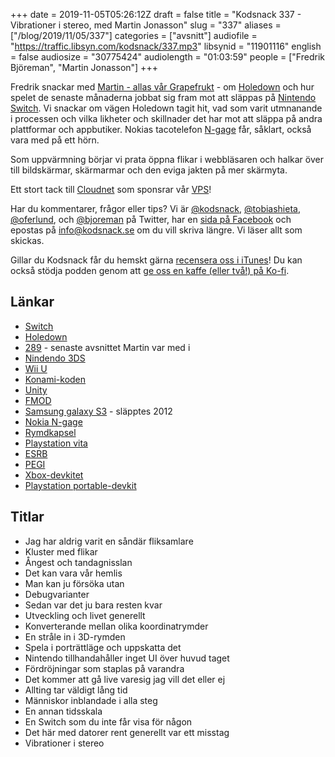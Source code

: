 +++
date = 2019-11-05T05:26:12Z
draft = false
title = "Kodsnack 337 - Vibrationer i stereo, med Martin Jonasson"
slug = "337"
aliases = ["/blog/2019/11/05/337"]
categories = ["avsnitt"]
audiofile = "https://traffic.libsyn.com/kodsnack/337.mp3"
libsynid = "11901116"
english = false
audiosize = "30775424"
audiolength = "01:03:59"
people = ["Fredrik Björeman", "Martin Jonasson"]
+++

Fredrik snackar med [Martin - allas vår Grapefrukt](http://grapefrukt.com/) - om [Holedown](https://holedown.com/) och hur spelet de senaste månaderna jobbat sig fram mot att släppas på [Nintendo Switch](https://en.wikipedia.org/wiki/Nintendo_Switch). Vi snackar om vägen Holedown tagit hit, vad som varit utmnanande i processen och vilka likheter och skillnader det har mot att släppa på andra plattformar  och appbutiker. Nokias tacotelefon [N-gage](https://en.wikipedia.org/wiki/N-Gage_%28device%29) får, såklart, också vara med på ett hörn.

Som uppvärmning börjar vi prata öppna flikar i webbläsaren och halkar över till bildskärmar, skärmarmar och den eviga jakten på mer skärmyta.

Ett stort tack till [Cloudnet](http://www.cloudnet.se) som sponsrar vår [VPS](http://en.wikipedia.org/wiki/Virtual_private_server)!

Har du kommentarer, frågor eller tips? Vi är [@kodsnack](https://www.twitter.com/kodsnack), [@tobiashieta](https://www.twitter.com/tobiashieta), [@oferlund](https://www.twitter.com/oferlund), och [@bjoreman](https://www.twitter.com/bjoreman) på Twitter, har en [sida på Facebook](https://www.facebook.com/kodsnack) och epostas på [info@kodsnack.se](mailto:info@kodsnack.se) om du vill skriva längre. Vi läser allt som skickas.

Gillar du Kodsnack får du hemskt gärna [recensera oss i iTunes](http://itunes.apple.com/se/podcast/kodsnack/id561631498?l=en)! Du kan också stödja podden genom att <a href="https://ko-fi.com/kodsnack" rel="payment">ge oss en kaffe (eller två!) på Ko-fi</a>.

## Länkar ##
* [Switch](https://en.wikipedia.org/wiki/Nintendo_Switch)
* [Holedown](https://holedown.com/)
* [289](https://kodsnack.se/289/) - senaste avsnittet Martin var med i
* [Nindendo 3DS](https://en.wikipedia.org/wiki/Nintendo_3DS)
* [Wii U](https://en.wikipedia.org/wiki/Wii_U)
* [Konami-koden](https://en.wikipedia.org/wiki/Konami_Code)
* [Unity](https://en.wikipedia.org/wiki/Unity_%28game_engine%29)
* [FMOD](https://en.wikipedia.org/wiki/FMOD)
* [Samsung galaxy S3](https://en.wikipedia.org/wiki/Samsung_Galaxy_S_III) - släpptes 2012
* [Nokia N-gage](https://en.wikipedia.org/wiki/N-Gage_%28device%29)
* [Rymdkapsel](https://rymdkapsel.com/)
* [Playstation vita](https://en.wikipedia.org/wiki/PlayStation_Vita)
* [ESRB](https://en.wikipedia.org/wiki/Entertainment_Software_Rating_Board)
* [PEGI](https://en.wikipedia.org/wiki/Pan_European_Game_Information)
* [Xbox-devkitet](https://commons.wikimedia.org/wiki/File:Xbox_Debug_Kit.jpg)
* [Playstation portable-devkit](https://www.retroreversing.com/official-psp-devkit)

## Titlar ##
* Jag har aldrig varit en såndär fliksamlare
* Kluster med flikar
* Ångest och tandagnisslan
* Det kan vara vår hemlis
* Man kan ju försöka utan
* Debugvarianter
* Sedan var det ju bara resten kvar
* Utveckling och livet generellt
* Konverterande mellan olika koordinatrymder
* En stråle in i 3D-rymden
* Spela i porträttläge och uppskatta det
* Nintendo tillhandahåller inget UI över huvud taget
* Fördröjningar som staplas på varandra
* Det kommer att gå live varesig jag vill det eller ej
* Allting tar väldigt lång tid
* Människor inblandade i alla steg
* En annan tidsskala
* En Switch som du inte får visa för någon
* Det här med datorer rent generellt var ett misstag
* Vibrationer i stereo